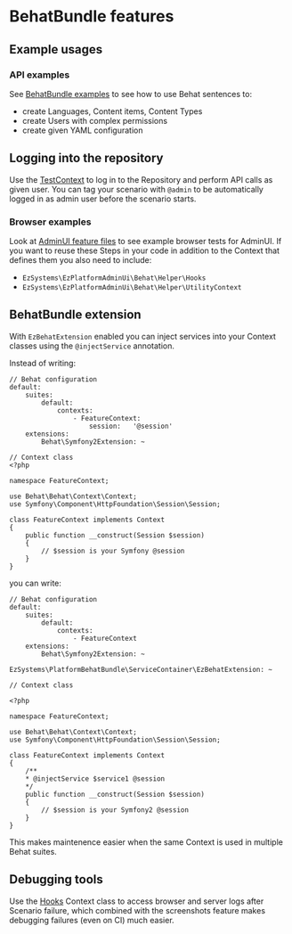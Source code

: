 # BehatBundle features

## Example usages

### API examples
See [BehatBundle examples](https://github.com/ezsystems/BehatBundle/tree/7.0/features/examples) to see how to use Behat sentences to:
- create Languages, Content items, Content Types
- create Users with complex permissions
- create given YAML configuration

## Logging into the repository

Use the [TestContext](../Context/Api/TestContext.php) to log in to the Repository and perform API calls as given user. You can tag your scenario with `@admin` to be automatically logged in as admin user before the scenario starts.

### Browser examples

Look at [AdminUI feature files](https://github.com/ezsystems/ezplatform-admin-ui/tree/1.5/features/standard) to see example browser tests for AdminUI. If you want to reuse these Steps in your code in addition to the Context that defines them you also need to include:
- `EzSystems\EzPlatformAdminUi\Behat\Helper\Hooks`
- `EzSystems\EzPlatformAdminUi\Behat\Helper\UtilityContext`

## BehatBundle extension

With `EzBehatExtension` enabled you can inject services into your Context classes using the `@injectService` annotation.

Instead of writing:
```
// Behat configuration 
default:
    suites:
        default:
            contexts:
                - FeatureContext:
                    session:   '@session'
    extensions:
        Behat\Symfony2Extension: ~

// Context class
<?php

namespace FeatureContext;

use Behat\Behat\Context\Context;
use Symfony\Component\HttpFoundation\Session\Session;

class FeatureContext implements Context
{
    public function __construct(Session $session)
    {
        // $session is your Symfony @session
    }
}
```

you can write:
```
// Behat configuration
default:
    suites:
        default:
            contexts:
                - FeatureContext
    extensions:
        Behat\Symfony2Extension: ~
        EzSystems\PlatformBehatBundle\ServiceContainer\EzBehatExtension: ~

// Context class

<?php

namespace FeatureContext;

use Behat\Behat\Context\Context;
use Symfony\Component\HttpFoundation\Session\Session;

class FeatureContext implements Context
{
    /**
    * @injectService $service1 @session
    */
    public function __construct(Session $session)
    {
        // $session is your Symfony2 @session
    }
}
```

This makes maintenence easier when the same Context is used in multiple Behat suites.

## Debugging tools

Use the [Hooks](https://github.com/ezsystems/ezplatform-admin-ui/blob/1.5/src/lib/Behat/Helper/Hooks.php) Context class to access browser and server logs after Scenario failure, which combined with the screenshots feature makes debugging failures (even on CI) much easier.
